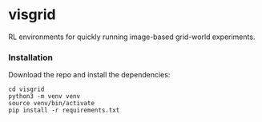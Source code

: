 # visgrid

RL environments for quickly running image-based grid-world experiments.

### Installation

Download the repo and install the dependencies:
```
cd visgrid
python3 -m venv venv
source venv/bin/activate
pip install -r requirements.txt
```
